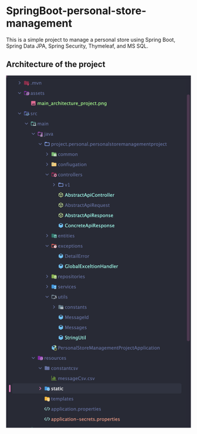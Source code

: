 # SpringBoot-personal-store-management
This is a simple project to manage a personal store using Spring Boot, Spring Data JPA, Spring Security, Thymeleaf, and MS SQL.

<h2>
     Architecture of the project
</h2>
<img src="assets/main_architecture_project.png">
<p>
    
</p>